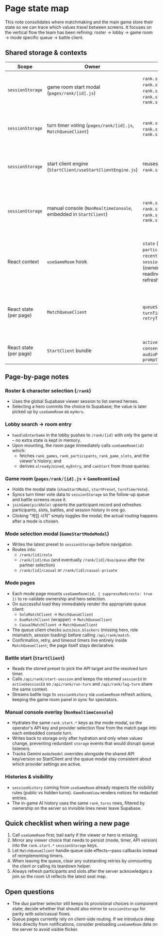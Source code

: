 # Page state map

This note consolidates where matchmaking and the main game store their state so we can trace which values travel between screens.  It focuses on the vertical flow the team has been refining: roster → lobby → game room → mode specific queue → battle client.

## Shared storage & contexts

| Scope | Owner | Keys / fields | Purpose |
| --- | --- | --- | --- |
| `sessionStorage` | game room start modal (`pages/rank/[id].js`) | `rank.start.mode`, `rank.start.duoOption`, `rank.start.casualOption`, `rank.start.apiVersion`, `rank.start.apiKey` | Persist the last start preset the viewer used so returning to the room pre-fills the modal. |
| `sessionStorage` | turn timer voting (`pages/rank/[id].js`, `MatchQueueClient`) | `rank.start.turnTimer`, `rank.start.turnTimerVote`, `rank.start.turnTimerVotes` | Store the viewer's preferred time limit and the most recent vote map so timer decisions survive navigation. |
| `sessionStorage` | start client engine (`StartClient/useStartClientEngine.js`) | reuses the same `rank.start.*` keys | Allows the running battle client to read the API version/key and resolved timer without re-asking the viewer. |
| `sessionStorage` | manual console (`NonRealtimeConsole`, embedded in `StartClient`) | `rank.start.apiKey`, `rank.start.apiVersion`, `rank.start.geminiMode`, `rank.start.geminiModel` | Shares the operator's provider credentials/settings with the queue modal and StartClient without overwriting hydrated values. |
| React context | `useGameRoom` hook | `state` (`game`, `roles`, `participants`, `slots`, `recentBattles`, `sessionHistory`), `derived` (ownership, slot readiness), `actions` (join, refresh, delete) | Source of truth for the room header and all mode pages.  Every queue client re-subscribes through this hook before enqueuing. |
| React state (per page) | `MatchQueueClient` | `queueState`, `autoJoin`, `turnTimerVote`, `blockers`, `retryTimer` | Controls automatic queue joins, confirmation countdowns, and surface level guidance when prerequisites are missing. |
| React state (per page) | `StartClient` bundle | `activeSessionId`, `consentState`, `audioProfile`, `promptVariables` | Drives the in-battle UI, consent gating, and background audio swaps.

## Page-by-page notes

### Roster & character selection (`/rank`)
* Uses the global Supabase viewer session to list owned heroes.
* Selecting a hero commits the choice to Supabase; the value is later picked up by `useGameRoom` as `myHero`.

### Lobby search → room entry
* `handleEnterGame` in the lobby pushes to `/rank/[id]` with only the game id – no extra state is kept in memory.
* Upon mounting, the room page immediately calls `useGameRoom(id)` which:
  * fetches `rank_games`, `rank_participants`, `rank_game_slots`, and the viewer's history; and
  * derives `alreadyJoined`, `myEntry`, and `canStart` from those queries.

### Game room (`pages/rank/[id].js` + `GameRoomView`)
* Holds the modal state (`showStartModal`, `startPreset`, `turnTimerVote`).
* Syncs turn timer vote data to `sessionStorage` so the follow-up queue and battle screens reuse it.
* `joinGame(pickRole)` upserts the participant record and refreshes participants, slots, battles, and session history in one go.
* Clicking “게임 시작” simply toggles the modal; the actual routing happens after a mode is chosen.

### Mode selection modal (`GameStartModeModal`)
* Writes the latest preset to `sessionStorage` before navigation.
* Routes into:
  * `/rank/[id]/solo`
  * `/rank/[id]/duo` (and eventually `/rank/[id]/duo/queue` after the partner selection)
  * `/rank/[id]/casual` or `/rank/[id]/casual-private`

### Mode pages
* Each mode page mounts `useGameRoom(id, { suppressRedirects: true })` to re-validate ownership and hero selection.
* On successful load they immediately render the appropriate queue client:
  * `SoloMatchClient` → `MatchQueueClient`
  * `DuoMatchClient` (wrapper) → `MatchQueueClient`
  * `CasualMatchClient` → `MatchQueueClient`
* The queue client checks `autoJoin.blockers` (missing hero, role mismatch, session loading) before calling `/api/rank/match`.
* Confirmation, retry, and timeout timers live entirely inside `MatchQueueClient`; the page itself stays declarative.

### Battle start (`StartClient`)
* Reads the stored preset to pick the API target and the resolved turn timer.
* Calls `/api/rank/start-session` and keeps the returned `sessionId` in `activeSessionId` so `/api/rank/run-turn` and `/api/rank/log-turn` share the same context.
* Streams battle logs to `sessionHistory` via `useGameRoom` refresh actions, keeping the game room panel in sync for spectators.

### Manual console overlay (`NonRealtimeConsole`)
* Hydrates the same `rank.start.*` keys as the mode modal, so the operator's API key and provider selection flow from the match page into each embedded console turn.
* Writes back to storage only after hydration and only when values change, preventing redundant `storage` events that would disrupt queue listeners.
* Tracks Gemini `mode`/`model` overrides alongside the shared API key/version so StartClient and the queue modal stay consistent about which provider settings are active.

### Histories & visibility
* `sessionHistory` coming from `useGameRoom` already respects the visibility rules (public vs hidden turns). `GameRoomView` renders notices for redacted entries.
* The in-game AI history uses the same `rank_turns` rows, filtered by ownership on the server so invisible lines never leave Supabase.

## Quick checklist when wiring a new page
1. Call `useGameRoom` first; bail early if the viewer or hero is missing.
2. Mirror any viewer choice that needs to persist (mode, timer, API version) into the `rank.start.*` `sessionStorage` keys.
3. Let `MatchQueueClient` handle queue side effects—pass callbacks instead of reimplementing timers.
4. When leaving the queue, clear any outstanding retries by unmounting the client or calling its teardown helper.
5. Always refresh participants and slots after the server acknowledges a join so the room UI reflects the latest seat map.

## Open questions
* The duo partner selector still keeps its provisional choices in component state; decide whether that should also mirror to `sessionStorage` for parity with solo/casual flows.
* Queue pages currently rely on client-side routing.  If we introduce deep links directly from notifications, consider preloading `useGameRoom` data on the server to avoid visible flicker.

